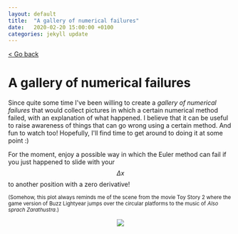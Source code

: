 ```yaml
---
layout: default
title:  "A gallery of numerical failures"
date:   2020-02-20 15:00:00 +0100
categories: jekyll update
---
```


<script type="text/javascript" async="" src="https://cdnjs.cloudflare.com/ajax/libs/mathjax/2.7.4/MathJax.js?config=TeX-MML-AM_CHTML">
</script>

<p>
   <a href="/kamilazdybal.github.io/#blog">
      < Go back
  </a>
</p>

# A gallery of numerical failures

Since quite some time I've been willing to create a *gallery of numerical failures* that would collect 
pictures in which a certain numerical method failed, with an explanation of what happened. 
I believe that it can be useful to raise awareness of things that can go wrong using a certain method. 
And fun to watch too! Hopefully, I'll find time to get around to doing it at some point :)

For the moment, enjoy a possible way in which the Euler method can fail if you just happened to slide with your 
<span class="math display">$$\Delta x$$</span> to another position with a zero derivative!

<sup>(Somehow, this plot always reminds me of the scene from the movie Toy Story 2 where the game version of Buzz Lightyear jumps over the circular platforms to the music of *Also sprach Zarathustra*.)</sup>

<p align="center">
  <img src="https://github.com/kamilazdybal/numerical-methods/raw/master/numerical-integration/euler-method-sin-unfortunate.png">
</p>
